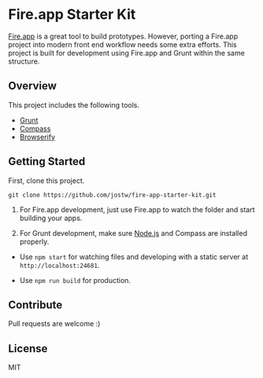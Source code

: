 # Fire.app Starter Kit

[Fire.app](http://fireapp.kkbox.com/) is a great tool to build prototypes. 
However, porting a Fire.app project into modern front end workflow needs some extra efforts.
This project is built for development using Fire.app and Grunt within the same structure.

## Overview 

This project includes the following tools.

- [Grunt](http://gruntjs.com/)
- [Compass](http://compass-style.org/)
- [Browserify](http://browserify.org/)

## Getting Started 

First, clone this project.

```
git clone https://github.com/jostw/fire-app-starter-kit.git
```

1. For Fire.app development, just use Fire.app to watch the folder and start building your apps.

2. For Grunt development, make sure [Node.js](https://nodejs.org/) and Compass are installed properly.

- Use ` npm start ` for watching files and developing with a static server at ` http://localhost:24681 `.

- Use ` npm run build ` for production.

## Contribute

Pull requests are welcome :)

## License

MIT
